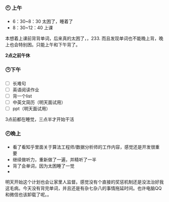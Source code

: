 ### :clock10: 上午

- 6：30~8：30 太困了，睡着了
- 8：30~12：40 上课

本想着上课前背背单词，后来真的太困了，，233. 而且发现单词也不能晚上背，晚上也会特别困。只能上午和下午背了。



**2点之前午休**

### :clock2:下午

- [ ] 长难句
- [ ] 英语阅读作业
- [ ] 背一个list
- [ ] 中英文简历（明天面试用）
- [ ] ppt（明天面试用）

3点前都在睡觉，三点半才开始干活



### :clock8:晚上

- 看了看知乎里面关于算法工程师/数据分析师的工作内容，感觉还是开发很重要
- 继续做听力，重新做了一遍，并精听了一半
- 背了会单词，因为太困睡了一觉
- 

明天开始这个计划也会让家里人监督。感觉没有个直接的奖惩机制还是没法治好我这毛病。今天没有背完单词，并且还是有杂七杂八的事情拖延时间。也许电脑QQ和微信也该卸载了呢。。